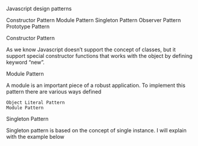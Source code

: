 Javascript design patterns

Constructor Pattern 
Module Pattern 
Singleton Pattern
Observer Pattern
Prototype Pattern

Constructor Pattern 

As we know Javascript doesn’t support the concept of classes, but it support special constructor functions that works with the object by defining keyword “new”.
	
Module Pattern 

A module is an important piece of a robust application. To implement this pattern there are various ways defined

	Object Literal Pattern 
	Module Pattern 

Singleton Pattern 

Singleton pattern is based on the concept of single instance. I will explain with the example below
 

